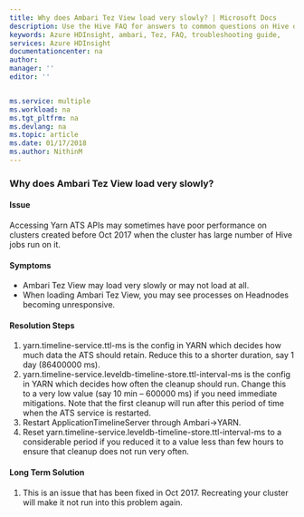 ```yaml
---
title: Why does Ambari Tez View load very slowly? | Microsoft Docs
description: Use the Hive FAQ for answers to common questions on Hive on Azure HDInsight platform.
keywords: Azure HDInsight, ambari, Tez, FAQ, troubleshooting guide, 
services: Azure HDInsight
documentationcenter: na
author: 
manager: ''
editor: ''


ms.service: multiple
ms.workload: na
ms.tgt_pltfrm: na
ms.devlang: na
ms.topic: article
ms.date: 01/17/2018
ms.author: NithinM
---
```


### Why does Ambari Tez View load very slowly?
#### Issue
Accessing Yarn ATS APIs may sometimes have poor performance on clusters created before Oct 2017 when the cluster has large number of Hive jobs run on it.

#### Symptoms
- Ambari Tez View may load very slowly or may not load at all.
- When loading Ambari Tez View, you may see processes on Headnodes becoming unresponsive.


#### Resolution Steps
1.	yarn.timeline-service.ttl-ms is the config in YARN which decides how much data the ATS should retain. Reduce this to a shorter duration, say 1 day (86400000 ms).
2.	yarn.timeline-service.leveldb-timeline-store.ttl-interval-ms is the config in YARN which decides how often the cleanup should run. Change this to a very low value (say 10 min – 600000 ms) if you need immediate mitigations. Note that the first cleanup will run after this period of time when the ATS service is restarted.
3.	Restart ApplicationTimelineServer through Ambari->YARN.
4.	Reset yarn.timeline-service.leveldb-timeline-store.ttl-interval-ms to a considerable period if you reduced it to a value less than few hours to ensure that cleanup does not run very often.


#### Long Term Solution
1.	This is an issue that has been fixed in Oct 2017. Recreating your cluster will make it not run into this problem again.
